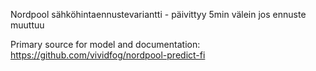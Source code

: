 Nordpool sähköhintaennustevariantti - päivittyy 5min välein jos ennuste muuttuu

Primary source for model and documentation: https://github.com/vividfog/nordpool-predict-fi
